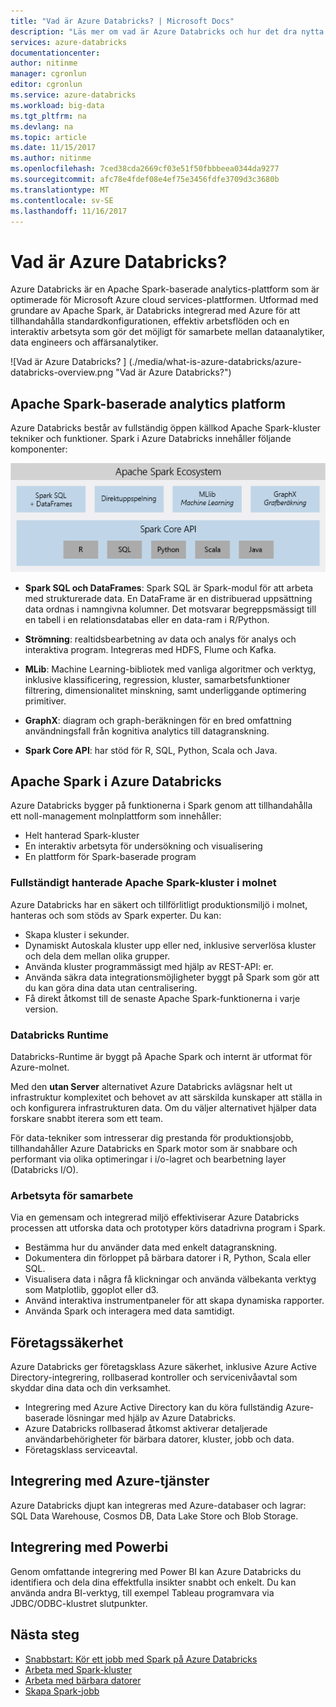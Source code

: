 ```yaml
---
title: "Vad är Azure Databricks? | Microsoft Docs"
description: "Läs mer om vad är Azure Databricks och hur det dra nytta av Spark på Databricks i Azure. Azure Databricks är en Apache Spark-baserade analytics-plattform som är optimerade för Microsoft Azure cloud services-plattformen."
services: azure-databricks
documentationcenter: 
author: nitinme
manager: cgronlun
editor: cgronlun
ms.service: azure-databricks
ms.workload: big-data
ms.tgt_pltfrm: na
ms.devlang: na
ms.topic: article
ms.date: 11/15/2017
ms.author: nitinme
ms.openlocfilehash: 7ced38cda2669cf03e51f50fbbbeea0344da9277
ms.sourcegitcommit: afc78e4fdef08e4ef75e3456fdfe3709d3c3680b
ms.translationtype: MT
ms.contentlocale: sv-SE
ms.lasthandoff: 11/16/2017
---
```

# <a name="what-is-azure-databricks"></a>Vad är Azure Databricks?

Azure Databricks är en Apache Spark-baserade analytics-plattform som är optimerade för Microsoft Azure cloud services-plattformen. Utformad med grundare av Apache Spark, är Databricks integrerad med Azure för att tillhandahålla standardkonfigurationen, effektiv arbetsflöden och en interaktiv arbetsyta som gör det möjligt för samarbete mellan dataanalytiker, data engineers och affärsanalytiker.

![Vad är Azure Databricks? ] (./media/what-is-azure-databricks/azure-databricks-overview.png "Vad är Azure Databricks?")

## <a name="apache-spark-based-analytics-platform"></a>Apache Spark-baserade analytics platform

Azure Databricks består av fullständig öppen källkod Apache Spark-kluster tekniker och funktioner. Spark i Azure Databricks innehåller följande komponenter:

![Apache Spark i Azure Databricks](./media/what-is-azure-databricks/apache-spark-ecosystem-databricks.png "Apache Spark i Azure Databricks")

* **Spark SQL och DataFrames**: Spark SQL är Spark-modul för att arbeta med strukturerade data. En DataFrame är en distribuerad uppsättning data ordnas i namngivna kolumner. Det motsvarar begreppsmässigt till en tabell i en relationsdatabas eller en data-ram i R/Python.

* **Strömning**: realtidsbearbetning av data och analys för analys och interaktiva program. Integreras med HDFS, Flume och Kafka.

* **MLib**: Machine Learning-bibliotek med vanliga algoritmer och verktyg, inklusive klassificering, regression, kluster, samarbetsfunktioner filtrering, dimensionalitet minskning, samt underliggande optimering primitiver.

* **GraphX**: diagram och graph-beräkningen för en bred omfattning användningsfall från kognitiva analytics till datagranskning.

* **Spark Core API**: har stöd för R, SQL, Python, Scala och Java.

## <a name="apache-spark-in-azure-databricks"></a>Apache Spark i Azure Databricks

Azure Databricks bygger på funktionerna i Spark genom att tillhandahålla ett noll-management molnplattform som innehåller:

- Helt hanterad Spark-kluster
- En interaktiv arbetsyta för undersökning och visualisering
- En plattform för Spark-baserade program

### <a name="fully-managed-apache-spark-clusters-in-the-cloud"></a>Fullständigt hanterade Apache Spark-kluster i molnet

Azure Databricks har en säkert och tillförlitligt produktionsmiljö i molnet, hanteras och som stöds av Spark experter. Du kan:

* Skapa kluster i sekunder.
* Dynamiskt Autoskala kluster upp eller ned, inklusive serverlösa kluster och dela dem mellan olika grupper. 
* Använda kluster programmässigt med hjälp av REST-API: er. 
* Använda säkra data integrationsmöjligheter byggt på Spark som gör att du kan göra dina data utan centralisering. 
* Få direkt åtkomst till de senaste Apache Spark-funktionerna i varje version.

### <a name="databricks-runtime"></a>Databricks Runtime
Databricks-Runtime är byggt på Apache Spark och internt är utformat för Azure-molnet. 

Med den **utan Server** alternativet Azure Databricks avlägsnar helt ut infrastruktur komplexitet och behovet av att särskilda kunskaper att ställa in och konfigurera infrastrukturen data. Om du väljer alternativet hjälper data forskare snabbt iterera som ett team.

För data-tekniker som intresserar dig prestanda för produktionsjobb, tillhandahåller Azure Databricks en Spark motor som är snabbare och performant via olika optimeringar i i/o-lagret och bearbetning layer (Databricks I/O).

### <a name="workspace-for-collaboration"></a>Arbetsyta för samarbete

Via en gemensam och integrerad miljö effektiviserar Azure Databricks processen att utforska data och prototyper körs datadrivna program i Spark.

* Bestämma hur du använder data med enkelt datagranskning.
* Dokumentera din förloppet på bärbara datorer i R, Python, Scala eller SQL.
* Visualisera data i några få klickningar och använda välbekanta verktyg som Matplotlib, ggoplot eller d3.
* Använd interaktiva instrumentpaneler för att skapa dynamiska rapporter.
* Använda Spark och interagera med data samtidigt.

## <a name="enterprise-security"></a>Företagssäkerhet

Azure Databricks ger företagsklass Azure säkerhet, inklusive Azure Active Directory-integrering, rollbaserad kontroller och servicenivåavtal som skyddar dina data och din verksamhet.

* Integrering med Azure Active Directory kan du köra fullständig Azure-baserade lösningar med hjälp av Azure Databricks.
* Azure Databricks rollbaserad åtkomst aktiverar detaljerade användarbehörigheter för bärbara datorer, kluster, jobb och data.
* Företagsklass serviceavtal. 

## <a name="integration-with-azure-services"></a>Integrering med Azure-tjänster

Azure Databricks djupt kan integreras med Azure-databaser och lagrar: SQL Data Warehouse, Cosmos DB, Data Lake Store och Blob Storage. 

## <a name="integration-with-power-bi"></a>Integrering med Powerbi
Genom omfattande integrering med Power BI kan Azure Databricks du identifiera och dela dina effektfulla insikter snabbt och enkelt. Du kan använda andra BI-verktyg, till exempel Tableau programvara via JDBC/ODBC-klustret slutpunkter.

## <a name="next-steps"></a>Nästa steg

* [Snabbstart: Kör ett jobb med Spark på Azure Databricks](quickstart-create-databricks-workspace-portal.md)
* [Arbeta med Spark-kluster](https://docs.azuredatabricks.net/user-guide/clusters/index.html)
* [Arbeta med bärbara datorer](https://docs.azuredatabricks.net/user-guide/notebooks/index.html)
* [Skapa Spark-jobb](https://docs.azuredatabricks.net/user-guide/jobs.html)

 









